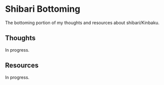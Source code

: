 # Shibari Bottoming

The bottoming portion of my thoughts and resources about shibari/Kinbaku.

## Thoughts

In progress.

## Resources

In progress.
